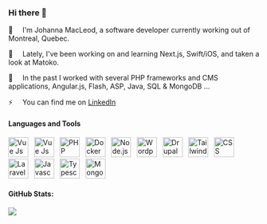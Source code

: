 ### Hi there 👋

:ocean:&#8193; I'm Johanna MacLeod, a software developer currently working out of Montreal, Quebec. 

🌱&#8193; Lately, I've been working on and learning Next.js, Swift/iOS, and taken a look at Matoko.

🔭&#8193; In the past I worked with several PHP frameworks and CMS applications, Angular.js, Flash, ASP, Java, SQL & MongoDB ...

⚡&#8193; You can find me on [LinkedIn](https://ca.linkedin.com/in/johannamacleod)

<!-- #### Languages and Tools: //-->
#### Languages and Tools
<p>
  <img src="https://cdn.worldvectorlogo.com/logos/react-2.svg" alt="Vue Js logo vector" width="auto" height="40px">&#8192
  <img src="https://cdn.worldvectorlogo.com/logos/vue-js-1.svg" alt="Vue Js logo vector" width="auto" height="40px">&#8192
  <img src="https://cdn.worldvectorlogo.com/logos/php-1.svg" alt="PHP logo vector" width="auto" height="40px">&#8192
  <img src="https://cdn.worldvectorlogo.com/logos/docker.svg" alt="Docker logo vector" width="auto" height="40px">&#8192
  <img src="https://cdn.worldvectorlogo.com/logos/nodejs-1.svg" alt="Node.js logo vector" width="auto" height="40px">&#8192
  <img src="https://cdn.worldvectorlogo.com/logos/wordpress-icon-1.svg" alt="WordpPess icon logo vector"  width="auto" height="40px">&#8192
  <img src="https://cdn.worldvectorlogo.com/logos/drupal.svg" alt="Drupal logo vector" width="auto" height="40px">&#8192
  <img src="https://cdn.worldvectorlogo.com/logos/tailwind-css-2.svg" alt="Tailwind CSS logo vector" width="auto" height="40px">&#8192
  <img src="https://cdn.worldvectorlogo.com/logos/css-3.svg" alt="CSS logo vector" width="auto" height="40px">&#8192
  <img src="https://cdn.worldvectorlogo.com/logos/laravel-1.svg" alt="Laravel logo vector" width="auto" height="40px">&#8192
  <img src="https://cdn.worldvectorlogo.com/logos/logo-javascript.svg" alt="Javascript logo vector" width="auto" height="40px">&#8192
  <img src="https://cdn.worldvectorlogo.com/logos/typescript.svg" alt="Typescript logo vector" width="auto" height="40px">&#8192
  <img src="https://cdn.worldvectorlogo.com/logos/mongodb-icon-1.svg" alt="MongoDB Icon logo vector" width="auto" height="40px">&#8192
</p>

#### GitHub Stats:
<img src="http://github-readme-streak-stats.herokuapp.com?user=jn-macleod&theme=transparent" />

<!--
**jn-macleod/jn-macleod** is a ✨ _special_ ✨ repository because its `README.md` (this file) appears on your GitHub profile.

Here are some ideas to get you started:

- 🔭 I’m currently working on ...
- 🌱 I’m currently learning ...
- 👯 I’m looking to collaborate on ...
- 🤔 I’m looking for help with ...
- 💬 Ask me about ...
- 📫 How to reach me: ...
- 😄 Pronouns: ...
- ⚡ Fun fact: ...
-->

